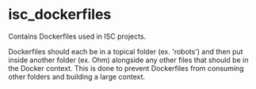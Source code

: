 # isc_dockerfiles

Contains Dockerfiles used in ISC projects.


Dockerfiles should each be in a topical folder (ex. 'robots') and then put inside another folder (ex. Ohm) alongside any other files that should be in the Docker context. This is done to prevent Dockerfiles from consuming other folders and building a large context.